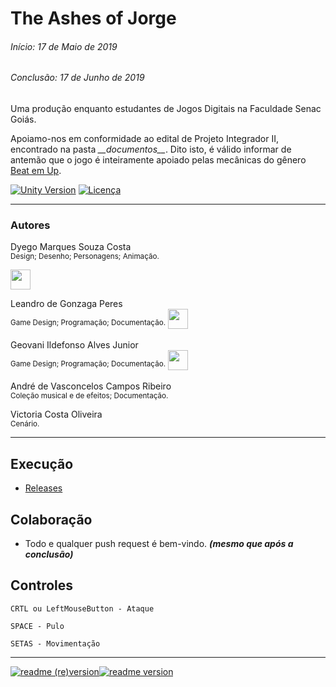 # The Ashes of Jorge
###### Início: 17 de Maio de 2019
###### Conclusão: 17 de Junho de 2019

Uma produção enquanto estudantes de Jogos Digitais na Faculdade Senac Goiás.

Apoiamo-nos em conformidade ao edital de Projeto Integrador II, encontrado na pasta *\___documentos_\_\_*. 
Dito isto, é válido informar de antemão que o jogo é inteiramente apoiado pelas mecânicas do gênero [Beat em Up](https://pt.wikipedia.org/wiki/Beat_%27em_up).

[![Unity Version](https://img.shields.io/badge/Unity-2019.1-green.svg?logo=unity&style=flat-square&colorA=000000)](https://store.unity.com/download?ref=personal) [![Licença](https://img.shields.io/badge/Licença-MIT-blue.svg?style=flat-square)](https://github.com/zschzen/The-ashes-of-Jorge/blob/master/LICENSE)
___

### Autores

Dyego Marques Souza Costa<br/>
<sup>Design; Desenho; Personagens; Animação.</sup>

[<img height="32" width="32" src="https://unpkg.com/simple-icons@1.9.28/icons/instagram.svg" />](https://www.instagram.com/dydi.arts/)

Leandro de Gonzaga Peres<br/>
<sup>Game Design; Programação; Documentação.</sup>
[<img height="32" width="32" src="https://unpkg.com/simple-icons@1.9.28/icons/instagram.svg" />](https://www.instagram.com/zschzen)

Geovani Ildefonso Alves Junior<br/>
<sup>Game Design; Programação; Documentação.</sup>
[<img height="32" width="32" src="https://unpkg.com/simple-icons@1.9.28/icons/instagram.svg" />](https://www.instagram.com/geov4ni/)

André de Vasconcelos Campos Ribeiro<br/>
<sup>Coleção musical e de efeitos; Documentação.</sup>

Victoria Costa Oliveira<br/>
<sup>Cenário.</sup>
<hr>
 
## Execução
- [Releases](https://github.com/zschzen/The-ashes-of-Jorge/releases)

## Colaboração
- Todo e qualquer push request é bem-vindo. ***(mesmo que após a conclusão)***

## Controles
```
CRTL ou LeftMouseButton - Ataque

SPACE - Pulo

SETAS - Movimentação
```

___

[![readme (re)version](https://img.shields.io/badge/%2F~.-lightgrey.svg?style=flat-square&colorA=808080&colorB=808080)![readme version](https://img.shields.io/badge/17%2F06%2F19--lightgrey.svg?style=flat-square&colorA=000000&colorB=ffffff)](https://works.sohne.com.br)

